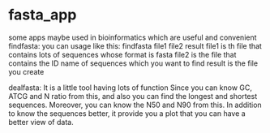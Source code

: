 # fasta_app
some apps maybe used in bioinformatics which are useful and convenient
findfasta:
you can usage like this: findfasta file1 file2 result
file1 is th file that contains lots of sequences whose format is fasta
file2 is the file that contains the ID name of sequences which you want to find
result is the file you create

dealfasta:
It is a little tool having lots of function
Since you can know GC, ATCG and N ratio from this, and also you can find the longest and shortest sequences.
Moreover, you can know the N50 and N90 from this.
In addition to know the sequences better, it provide you a plot that you can have a better view of data.

